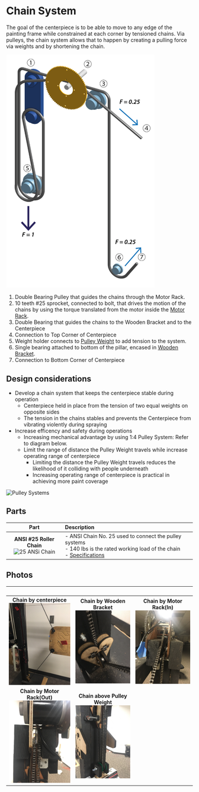 # Chain System

The goal of the centerpiece is to be able to move to any edge of the painting frame while constrained at each corner by tensioned chains. Via pulleys, the chain system allows that to happen by creating a pulling force via weights and by shortening the chain.

<img src="https://github.com/UniKlo/PaintBot/blob/master/Mechanics/ChainSystem/chain-system-02-01.png" width="400">

1. Double Bearing Pulley that guides the chains through the Motor Rack.
2. 10 teeth #25 sprocket, connected to bolt, that drives the motion of the chains by using the torque translated from the motor inside the [Motor Rack](https://github.com/UniKlo/PaintBot/tree/master/Mechanics/MotorRack).
3. Double Bearing that guides the chains to the Wooden Bracket and to the Centerpiece
4. Connection to Top Corner of Centerpiece
5. Weight holder connects to [Pulley Weight](https://github.com/UniKlo/PaintBot/tree/master/Mechanics/PulleyWeights) to add tension to the system.
6. Single bearing attached to bottom of the pillar, encased in [Wooden Bracket](https://github.com/UniKlo/PaintBot/blob/master/Mechanics/Wooden%20Bracket).
7. Connection to Bottom Corner of Centerpiece

## Design considerations

* Develop a chain system that keeps the centerpiece stable during operation
  * Centerpiece held in place from the tension of two equal weights on opposite sides
  * The tension in the chains stables and prevents the Centerpiece from vibrating violently during spraying
* Increase efficency and safety during operations
  * Increasing mechanical advantage by using 1:4 Pulley System: Refer to diagram below.
  * Limit the range of distance the Pulley Weight travels while increase operating range of centerpiece 
    * Limiting the distance the Pulley Weight travels reduces the likelihood of it colliding with people underneath
    * Increasing operating range of centerpiece is practical in achieving more paint coverage

![Pulley Systems](https://user-images.githubusercontent.com/49771001/69490092-82e11280-0e37-11ea-8bda-d5d2c92d5691.png)

## Parts
| Part | Description |
| :--: | :-- |
**ANSI #25 Roller Chain** <br/> <img width="100" alt="25 ANSi Chain" src="https://user-images.githubusercontent.com/49771001/69489463-d26e1100-0e2c-11ea-9208-3ee7e888c19d.png"> | - ANSI Chain No. 25 used to connect the pulley systems <br/> - 140 lbs is the rated working load of the chain <br/> - [Specifications](https://www.renoldjeffrey.com/media/2395574/ansi-standard-roller-chain-renold-jeffrey.pdf)


## Photos
| &nbsp; | &nbsp; | &nbsp; |
|:-:|:-:|:-:|
**Chain by centerpiece** <br/> <img src="https://github.com/UniKlo/PaintBot/blob/master/Mechanics/ChainSystem/Image%20from%20iOS.jpg" width="400"> | **Chain by Wooden Bracket** <br/> <img src="https://github.com/UniKlo/PaintBot/blob/master/Mechanics/ChainSystem/Image%20from%20iOS%20(2).jpg" width="400"> | **Chain by Motor Rack(In)** <br/> <img src="https://github.com/UniKlo/PaintBot/blob/master/Mechanics/ChainSystem/Image%20from%20iOS%20(3).jpg" width="400">
**Chain by Motor Rack(Out)** <br/> <img src="https://github.com/UniKlo/PaintBot/blob/master/Mechanics/ChainSystem/Image%20from%20iOS%20(5).jpg" width="400"> | **Chain above Pulley Weight** <br/> <img src="https://github.com/UniKlo/PaintBot/blob/master/Mechanics/ChainSystem/Image%20from%20iOS%20(4).jpg" width="400">
